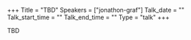 +++
Title = "TBD"
Speakers = ["jonathon-graf"]
Talk_date = ""
Talk_start_time = ""
Talk_end_time = ""
Type = "talk"
+++

TBD